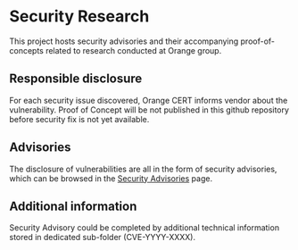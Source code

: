 # Security Research

This project hosts security advisories and their accompanying proof-of-concepts related to research conducted at Orange group.

## Responsible disclosure

For each security issue discovered, Orange CERT informs vendor about the vulnerability.
Proof of Concept will be not published in this github repository before security fix is not yet available.

## Advisories

The disclosure of vulnerabilities are all in the form of security advisories, which can be browsed in the [Security Advisories](https://github.com/orangecertcc/security-research/security/advisories?state=published) page.

## Additional information

Security Advisory could be completed by additional technical information stored in dedicated sub-folder (CVE-YYYY-XXXX).
